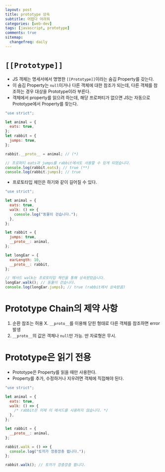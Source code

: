 ```yaml
---
layout: post
title: prototype 상속
subtitle: 어렵다 어려워
categories: [web-dev]
tags: [javascript, prototype]
comments: true
sitemap:
  changefreq: daily
---
```


# `[[Prototype]]`

- JS 객체는 명세서에서 명명한 `[[Prototype]]`이라는 숨김 Property를 갖는다.
- 이 숨김 Property는 `null`이거나 다른 객체에 대한 참조가 되는데, 다른 객체를 참조하는 경우 대상을 Prototype이라 부른다.
- 객체에서 property를 읽으려 하는데, 해당 프로퍼티가 없으면 JS는 자동으로 Prototype에서 Property를 찾는다.

```javascript
"use strict";

let animal = {
  eats: true,
};
let rabbit = {
  jumps: true,
};

rabbit.__proto__ = animal; // (*)

// 프로퍼티 eats과 jumps를 rabbit에서도 사용할 수 있게 되었습니다.
console.log(rabbit.eats); // true (**)
console.log(rabbit.jumps); // true

```

- 프로토타입 체인은 하기와 같이 길어질 수 있다.

```javascript
"use strict";

let animal = {
  eats: true,
  walk: () => {
    console.log("동물이 걷습니다.");
  },
};

let rabbit = {
  jumps: true,
  __proto__: animal,
};

let longEar = {
  earLength: 10,
  __proto__: rabbit,
};

// 메서드 walk는 프로토타입 체인을 통해 상속받았습니다.
longEar.walk(); // 동물이 걷습니다.
console.log(longEar.jumps); // true (rabbit에서 상속받음)

```

# Prototype Chain의 제약 사항

1. 순환 참조는 허용 X. `__proto__`를 이용해 닫힌 형태로 다른 객체를 참조하면 error 발생
2. `__proto__`의 값은 객체나 `null`만 가능. 딴 자료형은 무시.

# Prototype은 읽기 전용

- Prototype은 Property를 읽을 때만 사용한다.
- Property를 추가, 수정하거나 지우려면 객체에 직접해야 된다.

```javascript
"use strict";

let animal = {
  eats: true,
  walk: () => {
    /* rabbit은 이제 이 메서드를 사용하지 않습니다. */
  },
};

let rabbit = {
  __proto__: animal,
};

rabbit.walk = () => {
  console.log("토끼가 깡충깡충 뜁니다.");
};

rabbit.walk(); // 토끼가 깡충깡충 뜁니다.

```